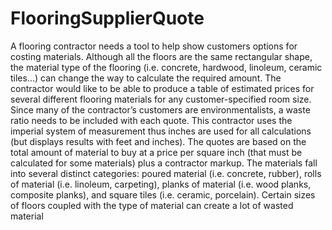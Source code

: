 # FlooringSupplierQuote

A flooring contractor needs a tool to help show customers options for costing materials.
Although all the floors are the same rectangular shape, the material type of the flooring (i.e.
concrete, hardwood, linoleum, ceramic tiles...) can change the way to calculate the required
amount. The contractor would like to be able to produce a table of estimated prices for several
different flooring materials for any customer-specified room size. Since many of the contractor’s
customers are environmentalists, a waste ratio needs to be included with each quote.
This contractor uses the imperial system of measurement thus inches are used for all
calculations (but displays results with feet and inches). The quotes are based on the total
amount of material to buy at a price per square inch (that must be calculated for some
materials) plus a contractor markup. The materials fall into several distinct categories: poured
material (i.e. concrete, rubber), rolls of material (i.e. linoleum, carpeting), planks of material (i.e.
wood planks, composite planks), and square tiles (i.e. ceramic, porcelain). Certain sizes of
floors coupled with the type of material can create a lot of wasted material
